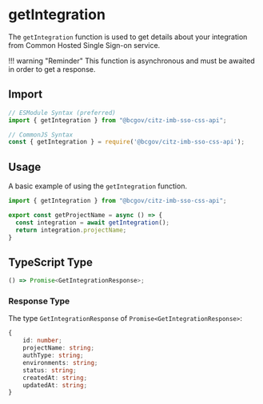 # getIntegration

The `getIntegration` function is used to get details about your integration from Common Hosted Single Sign-on service.

!!! warning "Reminder"
    This function is asynchronous and must be awaited in order to get a response.

## Import

```JavaScript
// ESModule Syntax (preferred)
import { getIntegration } from "@bcgov/citz-imb-sso-css-api";

// CommonJS Syntax
const { getIntegration } = require('@bcgov/citz-imb-sso-css-api');
```

## Usage

A basic example of using the `getIntegration` function.

```JavaScript
import { getIntegration } from "@bcgov/citz-imb-sso-css-api";

export const getProjectName = async () => {
  const integration = await getIntegration();
  return integration.projectName;
}
```

## TypeScript Type

```TypeScript
() => Promise<GetIntegrationResponse>;
```

### Response Type

The type `GetIntegrationResponse` of `Promise<GetIntegrationResponse>`:

```TypeScript
{
    id: number;
    projectName: string;
    authType: string;
    environments: string;
    status: string;
    createdAt: string;
    updatedAt: string;
}
```
